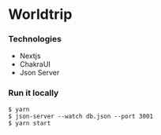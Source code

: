 # Worldtrip

### Technologies
- Nextjs
- ChakraUI
- Json Server

### Run it locally
    $ yarn
    $ json-server --watch db.json --port 3001
    $ yarn start

